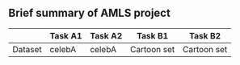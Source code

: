 ## Brief summary of AMLS project
|          | Task A1    | Task A2     | Task B1     |  Task B2     |
|------------| ----------- | -----------| ----------- | -----------|
| Dataset    |   celebA    |   celebA   |   Cartoon set   |   Cartoon set    |
